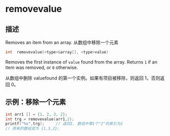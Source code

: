 # removevalue

## 描述

Removes an item from an array. 从数组中移除一个元素

```c
int  removevalue(<type>&array[], <type>value)
```

Removes the first instance of `value` found from the array. Returns `1` if an
item was removed, or `0` otherwise.

从数组中删除 valuefound 的第一个实例。如果有项目被移除，则返回 1，否则返回 0。

## 示例：移除一个元素

```c
int arr1 [] = {1, 2, 3, 2};
int trg = removevalue(arr1,2);
printf("%s",trg);     // 返回1. 数组中第1个"2"的索引为1
// 原来的数组变为 {1,3,2};
```
